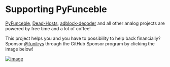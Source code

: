 # Supporting PyFunceble

[PyFunceble](https://github.com/funilrys/PyFunceble),
[Dead-Hosts](https://github.com/dead-hosts), [adblock-decoder](https://github.com/pyunceble/adblock-decoder) and all other analog projects are powered by free time and a lot of coffee!

This project helps you and you have to possibility to help back financially? Sponsor [@funilrys](https://github.com/funilrys) through the GitHub Sponsor program by clicking the image below!

[![image](https://github.blog/de/wp-content/uploads/sites/3/2019/05/mona-heart-featured.png?w=200)](https://github.com/sponsors/funilrys)
